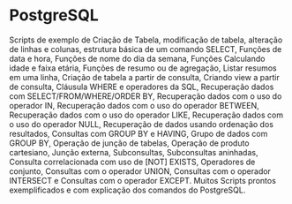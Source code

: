 # PostgreSQL
Scripts de exemplo de  Criação de Tabela, modificação de tabela, alteração de linhas e colunas, estrutura básica de um comando SELECT, Funções de data e hora, Funções de nome do dia da semana, Funções Calculando idade e faixa etária, Funções de resumo ou de agregação, Listar resumos em uma linha, Criação de tabela a partir de consulta, Criando view a partir de consulta, Cláusula WHERE e operadores da SQL, Recuperação dados com SELECT/FROM/WHERE/ORDER BY, Recuperação dados com o uso do operador IN, Recuperação dados com o uso do operador BETWEEN, Recuperação dados com o uso do operador LIKE, Recuperação dados com o uso do operador NULL, Recuperação de dados usando ordenação dos resultados, Consultas com GROUP BY e HAVING, Grupo de dados com GROUP BY, Operação de junção de tabelas, Operação de produto cartesiano, Junção externa, Subconsultas, Subconsultas aninhadas, Consulta correlacionada com uso de [NOT] EXISTS, Operadores de conjunto, Consultas com o operador UNION, Consultas com o operador INTERSECT e Consultas com o operador EXCEPT. Muitos Scripts prontos exemplificados e com explicação dos comandos do PostgreSQL.














